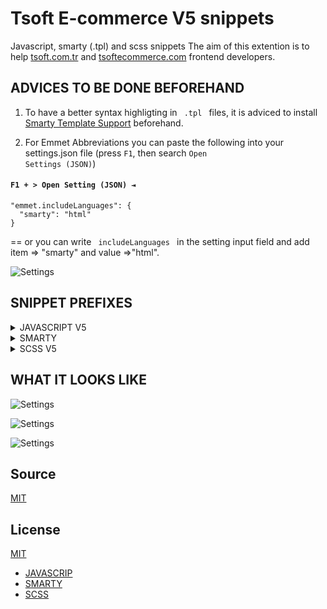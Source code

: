 # Tsoft E-commerce V5 snippets
Javascript, smarty (.tpl) and scss snippets
The aim of this extention is to help  [tsoft.com.tr](https://www.tsoft.com.tr/) and [tsoftecommerce.com](https://www.tsoftecommerce.com/) frontend developers.


## ADVICES TO BE DONE BEFOREHAND
1. To have a better syntax highligting in <code> .tpl </code> files,  it is adviced to install [Smarty Template Support](https://marketplace.visualstudio.com/items?itemName=aswinkumar863.smarty-template-support) beforehand.

2. For Emmet Abbreviations you can paste the following into your settings.json file (press <code>F1</code>, then search <code>Open Settings (JSON)</code>)

  #### `F1 + > Open Setting (JSON) ⇥`  
```jsonc title="Örnek kullanım" 
"emmet.includeLanguages": {
  "smarty": "html"
}
```
==
or you can write <code> includeLanguages </code> in the setting input field and add item => "smarty" and value =>"html". 

![Settings](images/setting.png)






## SNIPPET PREFIXES

<details id="JAVASCRIP">
  <summary>JAVASCRIPT V5</summary>
  <p>Here is Javascript code snippets for tsoftecommerce.com V5.


  #### `cl ⇥`  
```javascript title="Örnek kullanım" 
console.log();
```
  #### `cv ⇥`  
```javascript title="Örnek kullanım" 
console.log('variable',variable);
```
  #### `ael ⇥`  
```javascript title="Örnek kullanım" 
selector.addEventListener("click",e=>{
    console.log(e)
});
```
  #### `docready ⇥`  
```javascript title="Örnek kullanım" 
document.addEventListener("DOMContentLoaded",e=>{
    console.log(e)
});
```
  #### `vuecreateapp ⇥`  
```javascript title="Örnek kullanım" 
Vue.createApp(appName).mount('#appSelector');
```
  #### `vuescript ⇥`  
```javascript title="Örnek kullanım" 
window['appName'] = {
    data() {
        return {
            P:``,
        }
    },
}
Vue.creatApp(appName).mount(`#app-selector`);
```
  #### `tsubmitform ⇥`  
```javascript title="Örnek kullanım" 
T(`#selector`).on('submit', e => {
    e.stopPropagation();
    e.preventDefault();
    const formEl = e.target;
    if(!T.checkValidity(formEl))
        return;
    var data = new FormData(formEl);
    axios.post('/srv/service/servicepath', data).then(response => {
        const result = response.data;
        console.log('result:', result);
        formEl.reset();
        T.notify({
            text:"element",
            className: 'success',
            duration: 3200
        });
    });
});
```
  #### `newswiper ⇥`  
```javascript title="Örnek kullanım" 
new Swiper(selector, {
    slidesPerView: 2,
    spaceBetween: T.isMobile() ? 8 : 15,
    navigation: {
        nextEl: `#swiper-next-${BLOCK.ID}`,
        prevEl:`#swiper-prev-${BLOCK.ID}`,
    },
    pagination: {
        el: '.swiper-pagination',
        clickable: true
    },
    breakpoints: {
        576: {
            slidesPerView: 3
        },
        768: {
            slidesPerView: 4
        }
    }
});
```
  #### `axiosget ⇥`  
```javascript title="Örnek kullanım" 
axios.get("url").then((res)=> {
    console.log(res.data);
})
.catch((error)=> {
    console.log(error);
})
```
  #### `axiospost ⇥`  
```javascript title="Örnek kullanım" 
axios.post("url", formData).then((res)=> {
    console.log(res.data);
})
.catch((error)=> {
    console.log(error);
})
```
  #### `fetchget ⇥`  
```javascript title="Örnek kullanım" 
fetch("users.json").then(res=> res.json())
.then(data=> {
        data.forEach(el => {
        console.log(el);
    });
})
.catch(err => console.log(err))
```

  
  #### `tcartcallback ⇥`  
```javascript title="Örnek kullanım" 
Cart.callback.add.push((res)=>{
        console.log(res) 
})
```
  #### `tready ⇥`  
```javascript title="Örnek kullanım" 
T.ready(function(){
    
})
```
  #### `tisEmptyObject ⇥`  
```javascript title="Örnek kullanım" 
T.isEmptyObject(obj)
```

  
  #### `teach ⇥`  
```javascript title="Örnek kullanım" 
T.each(T(`div`),(i, el)=>{
    console.log(i, el);
});
```
  #### `tsetCookie ⇥`  
```javascript title="Örnek kullanım" 
T.setCookie(cookieName, cookieValue, exdays) 
```
  #### `tgetCookie ⇥`  
```javascript title="Örnek kullanım" 
T.getCookie(cookieName) 
```
  #### `tblock ⇥` BLOCK
```javascript title="Örnek kullanım" 
BLOCK.
```
  #### `tsetting ⇥` SETTING
```javascript title="Örnek kullanım" 
SETTING.
```
  #### `timage ⇥` IMAGE
```javascript title="Örnek kullanım" 
IMAGE.
```
  #### `tgetlink ⇥` 
```javascript title="Örnek kullanım" 
T.getLink(`param`,'value','link');
```
  #### `tpopshow ⇥` 
```javascript title="Örnek kullanım" 
popoverAlert.show(
    T(`selector`)[0], msg, false, `btn btn-danger text-left`, true, `inline`
);
```
  #### `tpophide ⇥` 
```javascript title="Örnek kullanım" 
popoverAlert.hide(item, [`btn`, `btn-outline-danger`, `text-left`]);
```
#### `tpophideall ⇥` 
```javascript title="Örnek kullanım" 
popoverAlert.hideAll();
```
#### `tloadSubFolder ⇥` 
```javascript title="Örnek kullanım" 
loadSubFolder({
    pageId: 1,
    blockParentId: 1000,
    subFolder: 'subfoldername',
    params: { oneparam: oneparam, twoparam: twoparam },
    success:  function(loadRes){
        T.modal({ html: loadRes, width:'480px' });
        evalScripts(loadRes)
    }
});
```
#### `tisMobile ⇥` 
```javascript title="Örnek kullanım" 
T.isMobile()
```
#### `tgetUrlParam ⇥` 
```javascript title="Örnek kullanım" 
getUrlParam('param')
```
#### `tscrollToElm ⇥` 
```javascript title="Örnek kullanım" 
scrollToElm(`[href='#id']`);
```
#### `tlocalApi ⇥` 
```javascript title="Örnek kullanım" 
LocalApi.get(`key`);
```
#### `tevalScripts ⇥` 
```javascript title="Örnek kullanım" 
evalScripts(content);
```
#### `ts ⇥` tselector
```javascript title="Örnek kullanım" 
T(`selector`);
```
#### `twrap ⇥` 
```javascript title="Örnek kullanım" 
T.wrap(T(`toWrapSelector`)[0],'','classname');
```
#### `taddclass ⇥` 
```javascript title="Örnek kullanım" 
T(`selector`).addClass('active');
```

#### `tremoveclass ⇥` 
```javascript title="Örnek kullanım" 
T(`selector`).removeClass('active');
```
#### `ttoggleclass ⇥` 
```javascript title="Örnek kullanım" 
T(`selector`).toggleClass('active');
```
#### `thasclass ⇥` 
```javascript title="Örnek kullanım" 
T(`selector`).hasClass('active');
```
#### `tindex ⇥` 
```javascript title="Örnek kullanım" 
T(`selector`).index();
```
#### `tclick ⇥` 
```javascript title="Örnek kullanım" 
T(`#selector`).on(`click`, e => {
    e.stopPropagation();
    e.preventDefault();
    const el = e.target;
    
});
```
#### `toffclick ⇥` 
```javascript title="Örnek kullanım" 
T(`#selector`).off(`click`, e => {
    e.stopPropagation();
    e.preventDefault();
    const el = e.target;
    
});
```
#### `toneclick ⇥` 
```javascript title="Örnek kullanım" 
T(`#selector`).one(`click`, e => {
    e.stopPropagation();
    e.preventDefault();
    const el = e.target;
    
});
```
#### `ttrigger ⇥` 
```javascript title="Örnek kullanım" 
T(`selector`).trigger('click');
```

#### `thtml ⇥` 
```javascript title="Örnek kullanım" 
T(`selector`).html('element');
```
#### `ttext ⇥` 
```javascript title="Örnek kullanım" 
T(`selector`).text('text');
```
#### `theightset ⇥` 
```javascript title="Örnek kullanım" 
T(`selector`).height(400);
```
#### `theightget ⇥` 
```javascript title="Örnek kullanım" 
T(`selector`).height();
```
#### `tshow ⇥` 
```javascript title="Örnek kullanım" 
T(`selector`).show(`flex`);
```
#### `thide ⇥` 
```javascript title="Örnek kullanım" 
T(`selector`).hide();
```
#### `tnotify ⇥` 
```javascript title="Örnek kullanım" 
T.notify({
    text:`messageandtext`,
    className: `success`,
    duration: 3200,
    stopOnFocus: true,
    close: true,
    gravity:`top`,
    position: `left`,
    iconClass: `ti-thumbs-up`,
});
```
#### `tmodal ⇥` 
```javascript title="Örnek kullanım" 
T.modal({
    id: 'new-modal',
    class: `classname`,
    width: `480px`,
    title: `ModalTitle`,
    html: result.statusText,
    close: true,
    openCallback: () => {
    },
    closeCallback: () => {
    }
});
```
#### `tpublishingPopupCallback ⇥` 
```javascript title="Örnek kullanım" 
window.publishingPopupCallback=function(){
    
}
```
#### `ttooltip ⇥` 
```javascript title="Örnek kullanım" 
T.tooltip(T(`selector`)[0], {
    placement:`top`
});
```
#### `tcheckvalidity ⇥` 
```javascript title="Örnek kullanım" 
if(!T.checkValidity(e.target)) return;
```
#### `tpriceToFloat ⇥` 
```javascript title="Örnek kullanım" 
T.priceToFloat(strPrice);
```
#### `tvat ⇥` 
```javascript title="Örnek kullanım" 
T.vat(price, vat);
```

#### `tformat ⇥` 
```javascript title="Örnek kullanım" 
T.format(number);
```
#### `ttimeconverter ⇥` 
```javascript title="Örnek kullanım" 
T.timeConverter(1652702396000, `d.m.y`);
```

#### `tbuttonlock ⇥` 
```javascript title="Örnek kullanım" 
const button = T(`#form_submit_button`)[0];
T.buttonLock.dom = button;
T.buttonLock.tmp = button.innerHTML;
T.buttonLock.lock();
```
#### `tbuttonunlock ⇥` 
```javascript title="Örnek kullanım" 
T.buttonLock.unlock();
```

## Tsoft most used servives

#### `sretrunnotes ⇥` 
```javascript title="Örnek kullanım" 
`/srv/service/order-v4/order-return/${product_id}`
```
#### `svideo ⇥` 
```javascript title="Örnek kullanım" 
`/srv/service/gallery/video-detail/${product_id}`
```
#### `sfastlook ⇥` 
```javascript title="Örnek kullanım" 
`/srv/service/product-detail/view/606`
```
#### `sfolders ⇥` 
```javascript title="Örnek kullanım" 
`/srv/service/content/get/${BLOCK.ID}/folder_name`
```
#### `slanguage ⇥` 
```javascript title="Örnek kullanım" 
`/srv/service/language/change/${tr}`
```
#### `scurrency ⇥` 
```javascript title="Örnek kullanım" 
`/srv/shopping/shopping/set-currency/${tl}`
```

#### `scountry ⇥` 
```javascript title="Örnek kullanım" 
`/srv/shopping/shopping/set-country/${TR}`
```
#### `sproductlist ⇥` 
```javascript title="Örnek kullanım" 
`/srv/service/content/get-block/1003/category/${catID}`
```
#### `scatservice ⇥` 
```javascript title="Örnek kullanım" 
`/srv/service/category/get/${catID}`
```
#### `scatproduct ⇥` 
```javascript title="Örnek kullanım" 
`/srv/service/product/filter/category/${catID}?pg=1`
```
#### `sgettree ⇥` 
```javascript title="Örnek kullanım" 
`/srv/service/category/getTree/${catID}`
```
#### `sgetblock ⇥` 
```javascript title="Örnek kullanım" 
`/srv/service/content/get-block/1018/content/${içerik_id}`
```
#### `sinstallment ⇥` 
```javascript title="Örnek kullanım" 
`/srv/service/product-detail/credit-card-installment-list/${product_id}/${sub_product_id}`
```
#### `spaymentoptions ⇥` 
```javascript title="Örnek kullanım" 
`/srv/service/product-detail/payment-options/${product_id}/${sub_product_id}`
```
#### `scampaignproduct ⇥` 
```javascript title="Örnek kullanım" 
`/srv/campaign-v2/campaign/get-list-by-type/product/${product_id}`
```

#### `scampaigncart ⇥` 
```javascript title="Örnek kullanım" 
`/srv/campaign-v2/campaign/get-list-by-type/cart`
```
#### `scampaigncat ⇥` 
```javascript title="Örnek kullanım" 
`/srv/campaign-v2/campaign/get-list-by-type/category/${id}`
```

#### `scart ⇥` 
```javascript title="Örnek kullanım" 
`/srv/service/cart/load?link=sepet`
```
#### `scomment ⇥` 
```javascript title="Örnek kullanım" 
`/srv/service/product-detail/comments/${product_id}`
```
#### `scommentpoint ⇥` 
```javascript title="Örnek kullanım" 
`/srv/service/product-detail/comment-average/${product_id}`
```

#### `sbrand ⇥` 
```javascript title="Örnek kullanım" 
`/srv/service/filter/get/brands`

```
#### `srelatedblock ⇥` 
```javascript title="Örnek kullanım" 
`/srv/service/content/getBlock/1070/product/${product_id}`
```
#### `srelated ⇥` 
```javascript title="Örnek kullanım" 
`/srv/service/product/get-related-products/${product_id}/1`

```
#### `ssubstitution ⇥` 
```javascript title="Örnek kullanım" 
`/srv/service/product/get-related-products/${product_id}/2`
```

#### `saccessory ⇥` 
```javascript title="Örnek kullanım" 
`/srv/service/product/get-related-products/${product_id}/3`
```
#### `scomplement ⇥` 
```javascript title="Örnek kullanım" 
`/srv/service/product/get-related-products/${product_id}/4`
```


  
  </p>

</details>




<details id="SMARTY">
  <summary>SMARTY</summary>
  <p>
  Here is Smarty code snippets for tsoftecommerce.com V5.

  
#### `border- ⇥` 
```html title="Örnek kullanım" 
border-options
```
#### `fw- ⇥` 
```html title="Örnek kullanım" 
fw-options
```
 
#### `text- ⇥` 
```html title="Örnek kullanım" 
text-options
```
#### `btn- ⇥` 
```html title="Örnek kullanım" 
btn-options
```
#### `btn-outline- ⇥` 
```html title="Örnek kullanım" 
btn-outline-options
```
#### `bg- ⇥` 
```html title="Örnek kullanım" 
btn-outline-options
```
#### `pos-rd ⇥` 
```html title="Örnek kullanım" 
position-desktop-relative
```
#### `pos-sd ⇥` 
```html title="Örnek kullanım" 
position-desktop-sticky
```
#### `pos-ad ⇥` 
```html title="Örnek kullanım" 
position-desktop-absolute
```
#### `pos-fd ⇥` 
```html title="Örnek kullanım" 
position-desktop-fixed
```
#### `pos-r ⇥` 
```html title="Örnek kullanım" 
position-relative
```
#### `pos-s ⇥` 
```html title="Örnek kullanım" 
position-sticky
```
#### `pos-a ⇥` 
```html title="Örnek kullanım" 
position-absolute
```
#### `pos-f ⇥` 
```html title="Örnek kullanım" 
position-fixed
```
#### `column ⇥` 
```html title="Örnek kullanım" 
flex-direction-column
```
#### `row-f ⇥` 
```html title="Örnek kullanım" 
flex-direction-row
```
#### `row-r ⇥` 
```html title="Örnek kullanım" 
flex-direction-row-reverse
```
#### `wrap ⇥` 
```html title="Örnek kullanım" 
flex-wrap
```
#### `wrap-r ⇥` 
```html title="Örnek kullanım" 
flex-wrap-reverse
```
#### `shrink ⇥` 
```html title="Örnek kullanım" 
flex-shrink-options
```
#### `a-center ⇥` 
```html title="Örnek kullanım" 
align-items-center
```
#### `a-end ⇥` 
```html title="Örnek kullanım" 
align-items-flex-end
```
#### `a-start ⇥` 
```html title="Örnek kullanım" 
align-items-flex-start
```
#### `j-center ⇥` 
```html title="Örnek kullanım" 
justify-content-center
```
#### `j-between ⇥` 
```html title="Örnek kullanım" 
justify-content-between
```
#### `j-between ⇥` 
```html title="Örnek kullanım" 
justify-content-between
```
#### `j-around ⇥` 
```html title="Örnek kullanım" 
justify-content-around
```
#### `j-evenly ⇥` 
```html title="Örnek kullanım" 
justify-content-evenly
```
#### `j-start ⇥` 
```html title="Örnek kullanım" 
justify-content-flex-start
```
#### `j-end ⇥` 
```html title="Örnek kullanım" 
justify-content-flex-end
```
#### `container ⇥` 
```html title="Örnek kullanım" 
container-options
```
#### `extraformat ⇥` 
```html title="Örnek kullanım" 
{format price=($P.PRICE_SELL - ($P.PRICE_SELL * $P.NUMERIC1/100))}
```

  
#### `extraformat ⇥` 
```html title="Örnek kullanım" 
{format price=($P.PRICE_SELL - ($P.PRICE_SELL * $P.NUMERIC1/100))}
```

  
#### `extravat ⇥` 
```html title="Örnek kullanım" 
{vat price=($P.PRICE_SELL - ($P.PRICE_SELL * $P.NUMERIC1/100)) vat=$P.VAT}
```

  
  
#### `vuetemplate ⇥` 
```html title="Örnek kullanım" 
<div id="selector" class="row" v-cloak>
</div>

<script>
    const appName = {
        data() {
            return {
                
            }
        }
    };
    Vue.createApp(appName).mount('selector');
</script>
```
#### `IS_ADMIN_LOGGED ⇥` 
```html title="Örnek kullanım" 
IS_ADMIN_LOGGED
```
#### `IS_LAZY_LOAD_ACTIVE ⇥` 
```html title="Örnek kullanım" 
IS_LAZY_LOAD_ACTIVE
```
#### `IS_MEMBER_LOGGED_IN ⇥` 
```html title="Örnek kullanım" 
IS_MEMBER_LOGGED_IN
```
#### `IS_MOBILE ⇥` 
```html title="Örnek kullanım" 
IS_MOBILE
```
#### `IS_VENDOR ⇥` 
```html title="Örnek kullanım" 
IS_VENDOR
```
#### `LANGUAGE ⇥` 
```html title="Örnek kullanım" 
LANGUAGE
```
#### `LANGUAGE_SELECTED ⇥` 
```html title="Örnek kullanım" 
LANGUAGE_SELECTED
```
#### `LANGUAGE_LIST ⇥` 
```html title="Örnek kullanım" 
LANGUAGE_LIST
```
#### `IS_HTTPS_ACTIVE ⇥` 
```html title="Örnek kullanım" 
IS_HTTPS_ACTIVE
```
#### `FILTER_PROPERTY_LIST ⇥` 
```html title="Örnek kullanım" 
FILTER_PROPERTY_LIST
```
#### `IS_RECOMMENDATION_ACTIVE ⇥` 
```html title="Örnek kullanım" 
IS_RECOMMENDATION_ACTIVE
```
#### `SYMBOL_ ⇥` 
```html title="Örnek kullanım" 
SYMBOL_options
```
#### `LAZY_LOAD_LOADING_IMAGE ⇥` 
```html title="Örnek kullanım" 
LAZY_LOAD_LOADING_IMAGE
```
#### `DISPLAY_FAVOURITE_BUTTON ⇥` 
```html title="Örnek kullanım" 
DISPLAY_FAVOURITE_BUTTON
```
#### `DISPLAY_COMPARISON_BUTTON ⇥` 
```html title="Örnek kullanım" 
DISPLAY_COMPARISON_BUTTON
```
#### `DISPLAY_CART_BUTTON ⇥` 
```html title="Örnek kullanım" 
DISPLAY_CART_BUTTON
```
#### `DISPLAY_LANGUAGES ⇥` 
```html title="Örnek kullanım" 
DISPLAY_LANGUAGES
```
#### `CAMPAIGN_LIST ⇥` 
```html title="Örnek kullanım" 
CAMPAIGN_LIST
```
#### `CURRENCY_LIST ⇥` 
```html title="Örnek kullanım" 
CURRENCY_LIST
```
#### `data-toggle ⇥` 
```html title="Örnek kullanım" 
data-toggle="options"
```
#### `CURRENCY ⇥` 
```html title="Örnek kullanım" 
CURRENCY
```
#### `CHILDREN ⇥` 
```html title="Örnek kullanım" 
CHILDREN
```
#### `CHILDREN|@count ⇥` 
```html title="Örnek kullanım" 
CHILDREN|@count
```
#### `MEDIUM_WEBP_JPG ⇥` 
```html title="Örnek kullanım" 
MEDIUM_WEBP_JPG
```
#### `VARIANT_TYPE_ID ⇥` 
```html title="Örnek kullanım" 
VARIANT_TYPE_ID
```
#### `VARIANT_IDS ⇥` 
```html title="Örnek kullanım" 
VARIANT_IDS
```
#### `TITLE ⇥` 
```html title="Örnek kullanım" 
TITLE
```
#### `SMALL ⇥` 
```html title="Örnek kullanım" 
SMALL
```
#### `MEDIUM ⇥` 
```html title="Örnek kullanım" 
MEDIUM
```
#### `BIG ⇥` 
```html title="Örnek kullanım" 
BIG
```
#### `P ⇥` 
```html title="Örnek kullanım" 
P.options
```
#### `SUB ⇥` 
```html title="Örnek kullanım" 
SUB.options
```
#### `VARIANT_FEATURE1_LIST ⇥` 
```html title="Örnek kullanım" 
VARIANT_FEATURE1_LIST
```
#### `tsubfolder ⇥` 
```html title="Örnek kullanım" 
/srv/service/content-v5/sub-folder/{$PAGE_ID/{$BLOCK.PARENT_ID}/subfoldername/?product={$P.ID}&variant={$P.VARIANT_ID}
```
#### `tfor ⇥` 
```html title="Örnek kullanım" 
{for $i=1 to $P.STOCK}
$i
{/for}
```
#### `tvat ⇥` 
```html title="Örnek kullanım" 
{vat price=$P.PRICE_SELL vat=$P.VAT}
```
#### `tformat ⇥` 
```html title="Örnek kullanım" 
{format price=$P.PRICE_SELL}
```
#### `|string_format ⇥` 
```html title="Örnek kullanım" 
|string_format:'%.1f'
```
#### `|date_format ⇥` 
```html title="Örnek kullanım" 
|date_format:'Y,m,d,H,i,s'
```
#### `|strip_tags|escape ⇥` 
```html title="Örnek kullanım" 
|strip_tags|escape:'html'
```
#### `|strpos ⇥` 
```html title="Örnek kullanım" 
|strpos:''
```
#### `|default ⇥` 
```html title="Örnek kullanım" 
|default:''
```
#### `|replace ⇥` 
```html title="Örnek kullanım" 
|replace:'':''
```
#### `|count ⇥` 
```html title="Örnek kullanım" 
|@count
```
#### `| ⇥` 
```html title="Örnek kullanım" 
|options
```
#### `texchange ⇥` 
```html title="Örnek kullanım" 
{exchange price=$P.PRICE_SELL from=$P.TARGET_CURRENCY to='USD'}
```

#### `THEME_FOLDER ⇥` 
```html title="Örnek kullanım" 
THEME_FOLDER
```
#### `ASSETS ⇥` 
```html title="Örnek kullanım" 
ASSETS
```
#### `TABS ⇥` 
```html title="Örnek kullanım" 
TABS
```
#### `MENU ⇥` 
```html title="Örnek kullanım" 
MENUoptions
```
#### `titeration ⇥` 
```html title="Örnek kullanım" 
$smarty.foreach.name.iteration
```
#### `RELATED_PRODUCTS ⇥` 
```html title="Örnek kullanım" 
RELATED_PRODUCTS_IDS1_options
```
#### `SYMBOL_ ⇥` 
```html title="Örnek kullanım" 
SYMBOL_options
```
#### `ADDITIONAL_FIELD ⇥` 
```html title="Örnek kullanım" 
ADDITIONAL_FIELD_options
```
#### `NUMERIC1 ⇥` 
```html title="Örnek kullanım" 
NUMERIC1
```
#### `COUNTER ⇥` 
```html title="Örnek kullanım" 
COUNTER
```
#### `debugserver ⇥` 
```html title="Örnek kullanım" 
<pre>{$smarty.server|@debug_print_var}</pre>
```
#### `explode ⇥` 
```html title="Örnek kullanım" 
{assign var="CATARRAY" value=","|explode:$P.CATEGORY_IDS}
```
#### `inarray ⇥` 
```html title="Örnek kullanım" 
{in_array('20', array('10','20','30'))}
```
#### `mathsmarty ⇥` 
```html title="Örnek kullanım" 
{math assign="SEPETTUTARI" equation="x*((100+v)/100)*((100-y)/100)" x=$P.PRICE_SELL y=$P.ADDITIONAL_FIELD_1 v=$P.VAT}
```
#### `wame ⇥` 
```html title="Örnek kullanım" 
https://api.whatsapp.com/send?phone=9{$WHATSAPP_NO}&text=
```
#### `jsondecode ⇥` 
```html title="Örnek kullanım" 
json_decode($P.VARIANT_DATA, true)
```

#### `pid ⇥` 
```html title="Örnek kullanım" 
{$P.ID}
```
#### `bid ⇥` 
```html title="Örnek kullanım" 
BLOCK.ID
```
#### `jsvoid ⇥` 
```html title="Örnek kullanım" 
javascript:void(0)
```
#### `|substr ⇥` 
```html title="Örnek kullanım" 
|substr:0:5
```
#### `urlpage ⇥` 
```html title="Örnek kullanım" 
{url type='page' id='68'}
```
#### `predebug ⇥` 
```html title="Örnek kullanım" 
<pre>{arr|@debug_print_var}</pre>
```
#### `var_dump ⇥` 
```html title="Örnek kullanım" 
<pre>{$arr|@var_dump}</pre>
```
#### `editorfiles ⇥` 
```html title="Örnek kullanım" 
/Data/EditorFiles/v5images/
```
#### `debug ⇥` 
```html title="Örnek kullanım" 
{debug}
```
#### `/literal ⇥` 
```html title="Örnek kullanım" 
{debug}
```
#### `BLOCK ⇥` 
```html title="Örnek kullanım" 
BLOCK.options
```
#### `SETTING ⇥` 
```html title="Örnek kullanım" 
SETTING.options
```
#### `IMAGE ⇥` 
```html title="Örnek kullanım" 
IMAGE.options
```

## SERVICES 
#### `sretrunnotes ⇥` 
```html title="Örnek kullanım" 
/srv/service/order-v4/order-return/${$P.ID}
```
#### `ssearch ⇥` 
```html title="Örnek kullanım" 
/srv/service/order-v4/order-return/${$P.ID}
```
#### `svideo ⇥` 
```html title="Örnek kullanım" 
/srv/service/gallery/video-detail/${$P.ID}
```
#### `sfastlook ⇥` 
```html title="Örnek kullanım" 
/srv/service/product-detail/view/606
```
#### `sfolders ⇥` 
```html title="Örnek kullanım" 
/srv/service/content/get/block_id/folder_name
```
#### `slanguage ⇥` 
```html title="Örnek kullanım" 
/srv/service/language/change/tr
```
#### `scurrency ⇥` 
```html title="Örnek kullanım" 
/srv/shopping/shopping/set-currency/tl
```
#### `scountry ⇥` 
```html title="Örnek kullanım" 
/srv/shopping/shopping/set-country/TR
```
#### `sproductlist ⇥` 
```html title="Örnek kullanım" 
/srv/service/content/get-block/1003/category/catID
```
#### `scatservice ⇥` 
```html title="Örnek kullanım" 
/srv/service/category/get/catID
```
#### `scatproduct ⇥` 
```html title="Örnek kullanım" 
/srv/service/product/filter/category/catID?pg=1
```

#### `sgettree ⇥` 
```html title="Örnek kullanım" 
/srv/service/category/getTree/catID
```
#### `sgetblock ⇥` 
```html title="Örnek kullanım" 
/srv/service/content/get-block/1018/content/içerik_id
```
#### `sinstallment ⇥` 
```html title="Örnek kullanım" 
/srv/service/product-detail/credit-card-installment-list/${$P.ID}/${$P.VARIANT_ID}
```
#### `spaymentoptions ⇥` 
```html title="Örnek kullanım" 
/srv/service/product-detail/payment-options/${$P.ID}/${$P.VARIANT_ID}
```
#### `scampaignproduct ⇥` 
```html title="Örnek kullanım" 
/srv/campaign-v2/campaign/get-list-by-type/product/${$P.ID}
```
#### `scampaigncart ⇥` 
```html title="Örnek kullanım" 
/srv/campaign-v2/campaign/get-list-by-type/cart
```
#### `scampaigncat ⇥` 
```html title="Örnek kullanım" 
/srv/campaign-v2/campaign/get-list-by-type/category/id
```
#### `scart ⇥` 
```html title="Örnek kullanım" 
/srv/service/cart/load?link=sepet
```
#### `scomment ⇥` 
```html title="Örnek kullanım" 
/srv/service/product-detail/comments/${$P.ID}
```
#### `scommentpoint ⇥` 
```html title="Örnek kullanım" 
/srv/service/product-detail/comment-average/${$P.ID}
```
#### `sbrand ⇥` 
```html title="Örnek kullanım" 
/srv/service/filter/get/brands
```
#### `srelatedblock ⇥` 
```html title="Örnek kullanım" 
/srv/service/content/getBlock/1070/product/${$P.ID}
```
#### `srelated ⇥` 
```html title="Örnek kullanım" 
/srv/service/product/get-related-products/${$P.ID}/1
```
#### `ssubstitution ⇥` 
```html title="Örnek kullanım" 
/srv/service/product/get-related-products/${$P.ID}/2
```
#### `saccessory ⇥` 
```html title="Örnek kullanım" 
/srv/service/product/get-related-products/${$P.ID}/3
```

#### `scomplement ⇥` 
```html title="Örnek kullanım" 
/srv/service/product/get-related-products/${$P.ID}/4
```
#### `hover- ⇥` 
```html title="Örnek kullanım" 
block,inline-block,flex,inline-flex,none,hidden,visible,transition-none,scale,scale-lg,grayscale,grayscale-reverse,blur,blur-reverse,opacity,opacity-reverse,to-up,to-down,to-left,to-right,shadow,bg-transparent,text-primary,bg-primary,border-primary
```
#### `effect-w- ⇥` 
```html title="Örnek kullanım" 
effect-wrapper
```
#### `category f-w- ⇥` 
```html title="Örnek kullanım" 
{category id="{$TABLE_ID}" assign="MY_CATEGORY"} 
```
#### `product f-w- ⇥` 
```html title="Örnek kullanım" 
{product id="{$P.ID}" assign="MY_PRODUCT"}
```
#### `menu f-w- ⇥` 
```html title="Örnek kullanım" 
{menu key="MENU_FOOTER" assign="MENU_FOOTER"}
```



  </p>

</details>


<details id="SCSS">
  <summary>SCSS V5</summary>
  <p>Here is Scss code snippets for tsoftecommerce.com V5.


#### `transparentize ⇥`  
```scss title="Örnek kullanım" 
transparentize($bgPrimary, 0.5);
```
#### `darken ⇥`  
```scss title="Örnek kullanım" 
darken($bgPrimary, 10%)
```
#### `lighten ⇥`  
```scss title="Örnek kullanım" 
lighten($bgPrimary, 10%)
```
#### `$gridColumns ⇥`  
```scss title="Örnek kullanım" 
$gridColumns
```
#### `$gridPadding ⇥`  
```scss title="Örnek kullanım" 
$gridPadding
```
#### `$mobileGridPadding ⇥`  
```scss title="Örnek kullanım" 
$mobileGridPadding
```
#### `$xxlScreen ⇥`  
```scss title="Örnek kullanım" 
$xxlScreen
```
#### `$xlScreen ⇥`  
```scss title="Örnek kullanım" 
$xlScreen
```
#### `$lgScreen ⇥`  
```scss title="Örnek kullanım" 
$lgScreen
```
#### `$mdScreen ⇥`  
```scss title="Örnek kullanım" 
$mdScreen
```
#### `$smScreen ⇥`  
```scss title="Örnek kullanım" 
$smScreen
```


#### `$bg ⇥`  
```scss title="Örnek kullanım" 
$bgoptions
$bgBody
$bgPrimary
$bgSecondary
$bgWhite
$bgBlack
$bgGray
$bgLight
$bgDarkGray
$bgSuccess
$bgInfo
$bgWarning
$bgDanger
```
#### `$border ⇥`  
```scss title="Örnek kullanım" 
$borderoptions
$borderBody
$borderPrimary
$borderSecondary
$borderWhite
$borderBlack
$borderGray
$borderLight
$borderDarkGray
$borderSuccess
$borderInfo
$borderWarning
$borderDanger
$borderRadius

```
#### `$button ⇥`  
```scss title="Örnek kullanım" 
$buttonoptions
$buttonPrimary
$buttonSecondary
$buttonWhite
$buttonBlack
$buttonGray
$buttonLight
$buttonDarkGray
$buttonSuccess
$buttonInfo
$buttonWarning
$buttonDanger

```
#### `$text ⇥`  
```scss title="Örnek kullanım" 
$textoptions
$textPrimary
$textSecondary
$textWhite
$textBlack
$textGray
$textLight
$textDarkGray
$textSuccess
$textInfo
$textWarning
$textDanger
$textColor

```
#### `$headingColor ⇥`  
```scss title="Örnek kullanım" 
$headingColor

```
#### `$font ⇥`  
```scss title="Örnek kullanım" 
$fontoptions
$fontH1
$fontH2
$fontH3
$fontText
$fontMaster


```
#### `clamp ⇥`  
```scss title="Örnek kullanım" 
clamp(13px,1vw,20px)

```
#### `importsetting ⇥`  
```scss title="Örnek kullanım" 
@import "setting.scss";
@import "mixin.scss";

```
#### `i-mask ⇥`  
```scss title="Örnek kullanım" 
mask:url(#{$assets}/image_path);
mask-repeat: no-repeat;
mask-position: center;
mask-size: cover;
-webkit-mask:url(#{$assets}/image_path);
-webkit-mask-repeat: no-repeat;
-webkit-mask-position: center;
-webkit-mask-size: cover;
background-color:$bgPrimary;

```
#### `i-scrollbar ⇥`  
```scss title="Örnek kullanım" 
 @include scrollbar(5, 5, $bgPrimary);

```
#### `i-lineclamp ⇥`  
```scss title="Örnek kullanım" 
 @include line-clamp(2);

```
#### `i-j-evenly ⇥`  
```scss title="Örnek kullanım" 
  @include justify-content-evenly;

```
#### `i-j-center ⇥`  
```scss title="Örnek kullanım" 
  @include justify-content-center;

```
#### `i-j-start ⇥`  
```scss title="Örnek kullanım" 
 @include justify-content-flex-start;

```
#### `i-j-end ⇥`  
```scss title="Örnek kullanım" 
  @include justify-content-flex-end;

```
#### `i-j-between ⇥`  
```scss title="Örnek kullanım" 
  @include justify-content-between;

```
#### `i-j-around ⇥`  
```scss title="Örnek kullanım" 
   @include justify-content-around;

```
#### `i-a-end ⇥`  
```scss title="Örnek kullanım" 
  @include align-items-flex-end;

```
#### `i-a-start ⇥`  
```scss title="Örnek kullanım" 
  @include align-items-flex-start;

```
#### `i-row ⇥`  
```scss title="Örnek kullanım" 
   @include flex-direction-row;

```
#### `i-column ⇥`  
```scss title="Örnek kullanım" 
   @include flex-direction-column;

```
#### `i-wrap ⇥`  
```scss title="Örnek kullanım" 
   @include flex-wrap;

```
#### `i-flex ⇥`  
```scss title="Örnek kullanım" 
 @include d-flex;

```
#### `i-inlineflex ⇥`  
```scss title="Örnek kullanım" 
 @include d-inline-flex;

```
#### `i-allcenter ⇥`  
```scss title="Örnek kullanım" 
  @include d-flex;
  @include align-items-center;
  @include justify-content-center;

```
#### `i-block ⇥`  
```scss title="Örnek kullanım" 
  @include BLOCK {
  
  }

```
#### `boxshadow ⇥`  
```scss title="Örnek kullanım" 
box-shadow: 0 0 10px 0 rgb(40 40 40 / 30%);

```
#### `textshadow ⇥`  
```scss title="Örnek kullanım" 
text-shadow: 1px 1px 2px $bgBlack, 0 0 1em $bgBlack, 0 0 0.2em $bgBlack;

```
#### `lineclamp ⇥`  
```scss title="Örnek kullanım" 
display: -webkit-box !important;
-webkit-line-clamp: 2;
-webkit-box-orient: vertical;
overflow: hidden;

```
#### `mediamin ⇥`  
```scss title="Örnek kullanım" 
@media (min-width: $mdScreen){

}

```
#### `mediamax ⇥`  
```scss title="Örnek kullanım" 
@media (max-width: $mdScreen - 1){

}

```
#### `keyframes ⇥`  
```scss title="Örnek kullanım" 
@keyframes mymove {
    from {top: 0px;}
    to {top: 200px;}
}

```



  </p>

</details>


## WHAT IT LOOKS LIKE
![Settings](images/js.gif)

![Settings](images/smarty.gif)

![Settings](images/scss.gif)


## Source
[MIT](https://github.com/gitorhub/tsoft-v5-snippet/blob/main/README.md)
## License
[MIT](https://github.com/gitorhub/tsoft-v5-snippet/blob/main/LICENCE)


- [JAVASCRIP](#JAVASCRIP)
- [SMARTY](#SMARTY)
- [SCSS](#SCSS)

